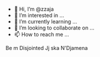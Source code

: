 - 👋 Hi, I’m @zzaja
- 👀 I’m interested in ...
- 🌱 I’m currently learning ...
- 💞️ I’m looking to collaborate on ...
- 📫 How to reach me ...

<!---
zzaja/zzaja is a ✨ special ✨ repository because its `README.md` (this file) appears on your GitHub profile.
You can click the Preview link to take a look at your changes.
--->
Be m
Disjointed
Jj ska
N'Djamena
